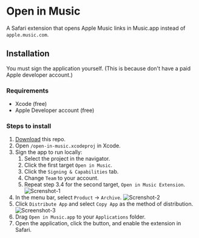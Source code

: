 # Open in Music

A Safari extension that opens Apple Music links in Music.app instead of `apple.music.com`.

## Installation

You must sign the application yourself. (This is because don't have a paid Apple developer account.)

### Requirements

- Xcode (free)
- Apple Developer account (free)

### Steps to install

1. [Download](https://github.com/mattdanielmurphy/open-in-music/releases/download/v0.1/Open-in-Music.zip) this repo.
2. Open `/open-in-music.xcodeproj` in Xcode.
3. Sign the app to run locally:
   1. Select the project in the navigator.
   2. Click the first target `Open in Music`.
   3. Click the `Signing & Capabilities` tab.
   4. Change `Team` to your account.
   5. Repeat step 3.4 for the second target, `Open in Music Extension`.
   ![Screnshot-1](https://user-images.githubusercontent.com/18738486/110280922-ecd3eb80-7f98-11eb-9e99-66e01e01b95a.png)
4. In the menu bar, select `Product` -> `Archive`.
   ![Screnshot-2](https://user-images.githubusercontent.com/18738486/110279699-c57c1f00-7f96-11eb-9ea0-6199317efaab.png)
5. Click `Distribute App` and select `Copy App` as the method of distribution.
   ![Screenshot-3](https://user-images.githubusercontent.com/18738486/110278199-07f02c80-7f94-11eb-82ab-54e03b37a7a0.png)
6. Drag `Open in Music.app` to your `Applications` folder.
7. Open the application, click the button, and enable the extension in Safari.
